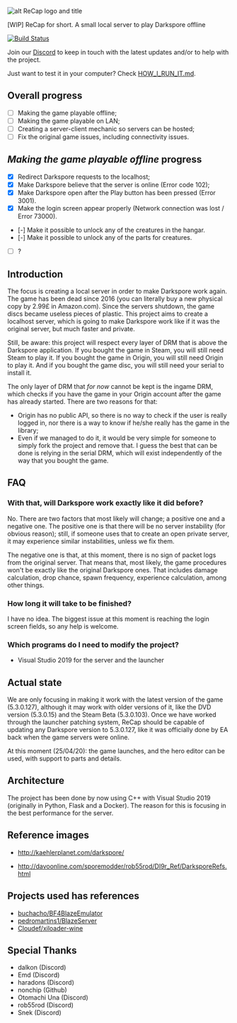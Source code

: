 ![alt ReCap logo and title](https://raw.githubusercontent.com/vitor251093/resurrection-capsule/master/readme_head.png)

[WIP] ReCap for short. A small local server to play Darkspore offline

[![Build Status](https://travis-ci.com/vitor251093/resurrection-capsule.svg?branch=master)](https://travis-ci.com/vitor251093/resurrection-capsule)

Join our [Discord](https://discord.gg/sDxuRNv) to keep in touch with the latest updates and/or to help with the project.

Just want to test it in your computer? Check [HOW_I_RUN_IT.md](HOW_I_RUN_IT.md).

## Overall progress
- [ ] Making the game playable offline;
- [ ] Making the game playable on LAN;
- [ ] Creating a server-client mechanic so servers can be hosted;
- [ ] Fix the original game issues, including connectivity issues.

## _Making the game playable offline_ progress
- [x] Redirect Darkspore requests to the localhost;
- [x] Make Darkspore believe that the server is online (Error code 102);
- [x] Make Darkspore open after the Play button has been pressed (Error 3001).
- [x] Make the login screen appear properly (Network connection was lost / Error 73000).
- [-] Make it possible to unlock any of the creatures in the hangar.
- [-] Make it possible to unlock any of the parts for creatures.
- [ ] ?

## Introduction
The focus is creating a local server in order to make Darkspore work again. The game has been dead since 2016 (you can literally buy a new physical copy by 2.99£ in Amazon.com). Since the servers shutdown, the game discs became useless pieces of plastic. This project aims to create a localhost server, which is going to make Darkspore work like if it was the original server, but much faster and private.

Still, be aware: this project will respect every layer of DRM that is above the Darkspore application. If you bought the game in Steam, you will still need Steam to play it. If you bought the game in Origin, you will still need Origin to play it. And if you bought the game disc, you will still need your serial to install it.

The only layer of DRM that _for now_ cannot be kept is the ingame DRM, which checks if you have the game in your Origin account after the game has already started. There are two reasons for that:
- Origin has no public API, so there is no way to check if the user is really logged in, nor there is a way to know if he/she really has the game in the library;
- Even if we managed to do it, it would be very simple for someone to simply fork the project and remove that. I guess the best that can be done is relying in the serial DRM, which will exist independently of the way that you bought the game.

## FAQ

### With that, will Darkspore work exactly like it did before?
No. There are two factors that most likely will change; a positive one and a negative one. The positive one is that there will be no server instability (for obvious reason); still, if someone uses that to create an open private server, it may experience similar instabilities, unless we fix them.

The negative one is that, at this moment, there is no sign of packet logs from the original server. That means that, most likely, the game procedures won't be exactly like the original Darkspore ones. That includes damage calculation, drop chance, spawn frequency, experience calculation, among other things.

### How long it will take to be finished?
I have no idea. The biggest issue at this moment is reaching the login screen fields, so any help is welcome.

### Which programs do I need to modify the project?
- Visual Studio 2019 for the server and the launcher

## Actual state
We are only focusing in making it work with the latest version of the game (5.3.0.127), although it may work with older versions of it, like the DVD version (5.3.0.15) and the Steam Beta (5.3.0.103). Once we have worked through the launcher patching system, ReCap should be capable of updating any Darkspore version to 5.3.0.127, like it was officially done by EA back when the game servers were online.

At this moment (25/04/20): the game launches, and the hero editor can be used, with support to parts and details.

## Architecture
The project has been done by now using C++ with Visual Studio 2019 (originally in Python, Flask and a Docker). The reason for this is focusing in the best performance for the server. 

## Reference images
- http://kaehlerplanet.com/darkspore/

- http://davoonline.com/sporemodder/rob55rod/DI9r_Ref/DarksporeRefs.html

## Projects used has references
- [buchacho/BF4BlazeEmulator](https://github.com/buchacho/BF4BlazeEmulator)
- [pedromartins1/BlazeServer](https://github.com/pedromartins1/BlazeServer)
- [Cloudef/xiloader-wine](https://github.com/Cloudef/xiloader-wine)

## Special Thanks
- dalkon (Discord)
- Emd (Discord)
- haradons (Discord)
- nonchip (Github)
- Otomachi Una (Discord)
- rob55rod (Discord)
- Snek (Discord)
